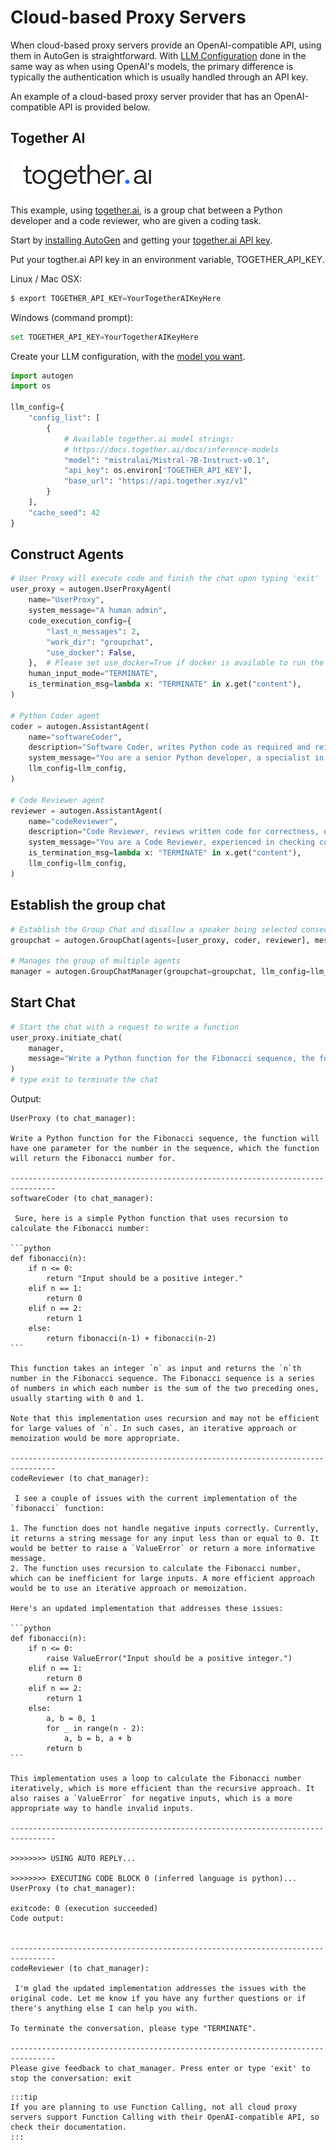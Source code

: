 # Cloud-based Proxy Servers
When cloud-based proxy servers provide an OpenAI-compatible API, using them in AutoGen
is straightforward. With [LLM Configuration](/docs/topics/llm_configuration) done in the same way
as when using OpenAI's models, the primary difference is typically the authentication which is
usually handled through an API key.

An example of a cloud-based proxy server provider that has an OpenAI-compatible API is provided
below.

## Together AI
![together.ai](images/togetherai250.png)

This example, using [together.ai](https://www.together.ai/), is a group chat between a Python developer
and a code reviewer, who are given a coding task.

Start by [installing AutoGen](/docs/installation/) and getting your [together.ai API key](https://api.together.xyz/settings/profile).

Put your togther.ai API key in an environment variable, TOGETHER_API_KEY.

Linux / Mac OSX:

```python
$ export TOGETHER_API_KEY=YourTogetherAIKeyHere
```

Windows (command prompt):

```python
set TOGETHER_API_KEY=YourTogetherAIKeyHere
```

Create your LLM configuration, with the [model you want](https://docs.together.ai/docs/inference-models).

```python
import autogen
import os

llm_config={
    "config_list": [
        {
            # Available together.ai model strings:
            # https://docs.together.ai/docs/inference-models
            "model": "mistralai/Mistral-7B-Instruct-v0.1",
            "api_key": os.environ['TOGETHER_API_KEY'],
            "base_url": "https://api.together.xyz/v1"
        }
    ],
    "cache_seed": 42
}
```

## Construct Agents

```python
# User Proxy will execute code and finish the chat upon typing 'exit'
user_proxy = autogen.UserProxyAgent(
    name="UserProxy",
    system_message="A human admin",
    code_execution_config={
        "last_n_messages": 2,
        "work_dir": "groupchat",
        "use_docker": False,
    },  # Please set use_docker=True if docker is available to run the generated code. Using docker is safer than running the generated code directly.
    human_input_mode="TERMINATE",
    is_termination_msg=lambda x: "TERMINATE" in x.get("content"),
)

# Python Coder agent
coder = autogen.AssistantAgent(
    name="softwareCoder",
    description="Software Coder, writes Python code as required and reiterates with feedback from the Code Reviewer.",
    system_message="You are a senior Python developer, a specialist in writing succinct Python functions.",
    llm_config=llm_config,
)

# Code Reviewer agent
reviewer = autogen.AssistantAgent(
    name="codeReviewer",
    description="Code Reviewer, reviews written code for correctness, efficiency, and security. Asks the Software Coder to address issues.",
    system_message="You are a Code Reviewer, experienced in checking code for correctness, efficiency, and security. Review and provide feedback to the Software Coder until you are satisfied, then return the word TERMINATE",
    is_termination_msg=lambda x: "TERMINATE" in x.get("content"),
    llm_config=llm_config,
)
```

## Establish the group chat

```python
# Establish the Group Chat and disallow a speaker being selected consecutively
groupchat = autogen.GroupChat(agents=[user_proxy, coder, reviewer], messages=[], max_round=12, allow_repeat_speaker=False)

# Manages the group of multiple agents
manager = autogen.GroupChatManager(groupchat=groupchat, llm_config=llm_config)
```

## Start Chat

```python
# Start the chat with a request to write a function
user_proxy.initiate_chat(
    manager,
    message="Write a Python function for the Fibonacci sequence, the function will have one parameter for the number in the sequence, which the function will return the Fibonacci number for."
)
# type exit to terminate the chat
```

Output:
```` text
UserProxy (to chat_manager):

Write a Python function for the Fibonacci sequence, the function will have one parameter for the number in the sequence, which the function will return the Fibonacci number for.

--------------------------------------------------------------------------------
softwareCoder (to chat_manager):

 Sure, here is a simple Python function that uses recursion to calculate the Fibonacci number:

```python
def fibonacci(n):
    if n <= 0:
        return "Input should be a positive integer."
    elif n == 1:
        return 0
    elif n == 2:
        return 1
    else:
        return fibonacci(n-1) + fibonacci(n-2)
```

This function takes an integer `n` as input and returns the `n`th number in the Fibonacci sequence. The Fibonacci sequence is a series of numbers in which each number is the sum of the two preceding ones, usually starting with 0 and 1.

Note that this implementation uses recursion and may not be efficient for large values of `n`. In such cases, an iterative approach or memoization would be more appropriate.

--------------------------------------------------------------------------------
codeReviewer (to chat_manager):

 I see a couple of issues with the current implementation of the `fibonacci` function:

1. The function does not handle negative inputs correctly. Currently, it returns a string message for any input less than or equal to 0. It would be better to raise a `ValueError` or return a more informative message.
2. The function uses recursion to calculate the Fibonacci number, which can be inefficient for large inputs. A more efficient approach would be to use an iterative approach or memoization.

Here's an updated implementation that addresses these issues:

```python
def fibonacci(n):
    if n <= 0:
        raise ValueError("Input should be a positive integer.")
    elif n == 1:
        return 0
    elif n == 2:
        return 1
    else:
        a, b = 0, 1
        for _ in range(n - 2):
            a, b = b, a + b
        return b
```

This implementation uses a loop to calculate the Fibonacci number iteratively, which is more efficient than the recursive approach. It also raises a `ValueError` for negative inputs, which is a more appropriate way to handle invalid inputs.

--------------------------------------------------------------------------------

>>>>>>>> USING AUTO REPLY...

>>>>>>>> EXECUTING CODE BLOCK 0 (inferred language is python)...
UserProxy (to chat_manager):

exitcode: 0 (execution succeeded)
Code output: 


--------------------------------------------------------------------------------
codeReviewer (to chat_manager):

 I'm glad the updated implementation addresses the issues with the original code. Let me know if you have any further questions or if there's anything else I can help you with.

To terminate the conversation, please type "TERMINATE".

--------------------------------------------------------------------------------
Please give feedback to chat_manager. Press enter or type 'exit' to stop the conversation: exit
````

````mdx-code-block
:::tip
If you are planning to use Function Calling, not all cloud proxy servers support Function Calling with their OpenAI-compatible API, so check their documentation.
:::
````
